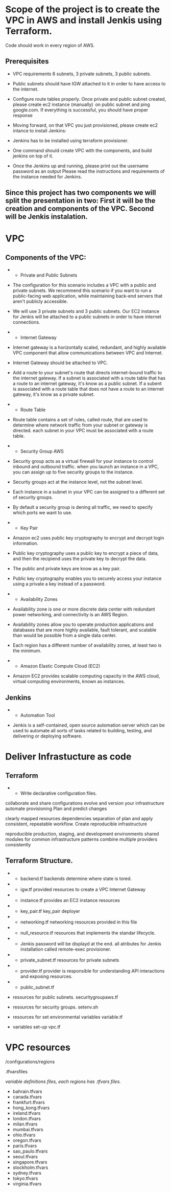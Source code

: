 

# Scope of the project is to create the VPC in AWS and install Jenkis using Terraform. 
Code should work in every region of AWS. 

## Prerequisites
-  VPC requirements 6 subnets, 3 private subnets, 3 public subnets.  

-  Public subnets should have IGW attached to it in order to have access to the internet.  

- Configure route tables properly.
Once private and public subnet created, please create ec2 instance (manually)  on public subnet and ping google.com. If everything is successful, you should have proper response

-  Moving forward, on that VPC you just provisioned, please create ec2 intance to install Jenkins:

-  Jenkins has to be installed using terraform provisioner.
-  One command should create VPC with the components, and build jenkins on top of it.
-  Once the Jenkins up and running, please print out the username password as an output
Please read the instructions and requirements of the instance needed for Jenkins.

## Since this project has two components we will split the presentation in two: First it will be the creation and components of the VPC. Second will be Jenkis instalation.

# VPC


## Components of the VPC:

- - Private and Public Subnets

- The configuration for this scenario includes a VPC with a public and private subnets. We recommend this scenario if you want to run a public-facing web application, while maintaining back-end servers that aren't publicly accessible.
- We will use 3 private subnets and 3 public subnets. Our EC2 instance for Jenkis will be attached to a public subnets in order to have internet connections.

- - Internet Gateway 
-  Internet gateway is a horizontally scaled, redundant, and highly available VPC component that allow communications between VPC and Internet.
- Internet Gateway should be attached to VPC.
-  Add a route to your subnet's route that directs internet-bound traffic to the internet gateway. If a subnet is associated with a route table that has a route to an internet gateway, it's know as a public subnet. If a subent is associated with a route table that does not have a route to an internet gateway, it's know as a private subnet.

- - Route Table

- Route table contains a set of rules, called route, that are used to determine where network traffic from your subnet or gateway is directed.
each subnet in your VPC must be associated with a route table.

- - Security Group AWS 

-  Security group acts as a virtual firewall for your instance to control inbound and outbound traffic.
when you launch an instance in a VPC, you can assign up to five security groups to the instance.
-  Security groups act at the instance level, not the subnet level.
-  Each instance in a subnet in your VPC can be assigned to a different set of security groups.
-  By default a security group is dening all traffic, we need to specify which ports we want to use.

- - Key Pair 

- Amazon ec2 uses public key cryptography to encrypt and decrypt login information.
- Public key cryptography uses a public key to encrypt a piece of data, and then the recipiend uses the private key to decrypt the data.
- The public and private keys are know as a key pair.
- Public key cryptography enables you to securely access your instance using a private a key instead of a password.

- - Availability Zones 

- Availability zone is one or more discrete data center with redundant power networking, and connectivity is an AWS Region.
- Availability zones allow you to operate production applications and databases that are more highly available, fault tolerant, and scalable than would be possible from a single data center.
- Each region has a different number of availability zones, at least two is the minimum.

- - Amazon Elastic Compute Cloud (EC2) 

- Amazon EC2 provides scalable computing capacity in the AWS cloud, virtual computing environments, known as instances.

## Jenkins
- - Automation Tool 

- Jenkis is a self-contained, open source automation server which can be used to automate all sorts of tasks related to building, testing, and delivering or deploying software.
# Deliver Infrastucture as code
## Terraform

- - Write declarative configuration files.

collaborate and share configurations
evolve and version your infrastructure
automate provisioning
Plan and predict changes

clearly mapped resources dependencies
separation of plan and apply
consistent, repeatable workflow.
Create reproducible infrastructure

reproducible production, staging, and development environments
shared modules for common infrastructure patterns
combine multiple providers consistently

## Terraform Structure.
- - backend.tf
backends determine where state is tored.

- - igw.tf
provided resources to create a VPC Internet Gateway

- - instance.tf
provides an EC2 instance resources

- - key_pair.tf
key_pair deployer

- - networking.tf
networking resources provided in this file

- - null_resource.tf
resources that implements the standar lifecycle.

- - Jenkis password will be displayd at the end.
all atributes for Jenkis installation called remote-exec provisioner.

- - private_subnet.tf
resources for private subnets

- - provider.tf
provider is responsible for understanding API interactions and exposing resources.

- - public_subnet.tf
 - resources for public subnets. 
securitygroupaws.tf
 - resources for security groups. 
setenv.sh
 - resources for set environmental variables
variable.tf
 - variables set-up
vpc.tf

# VPC resources
/configurations/regions

.tfvarsfiles

*variable definitions files, each regions has .tfvars files.*
- bahrain.tfvars
- canada.tfvars
- frankfurt.tfvars
- hong_kong.tfvars
- ireland.tfvars
- london.tfvars
- milan.tfvars
- mumbai.tfvars
- ohio.tfvars
- oregon.tfvars
- paris.tfvars
- sao_paulo.tfvars
- seoul.tfvars
- singapore.tfvars
- stockholm.tfvars
- sydney.tfvars
- tokyo.tfvars
- virginia.tfvars
